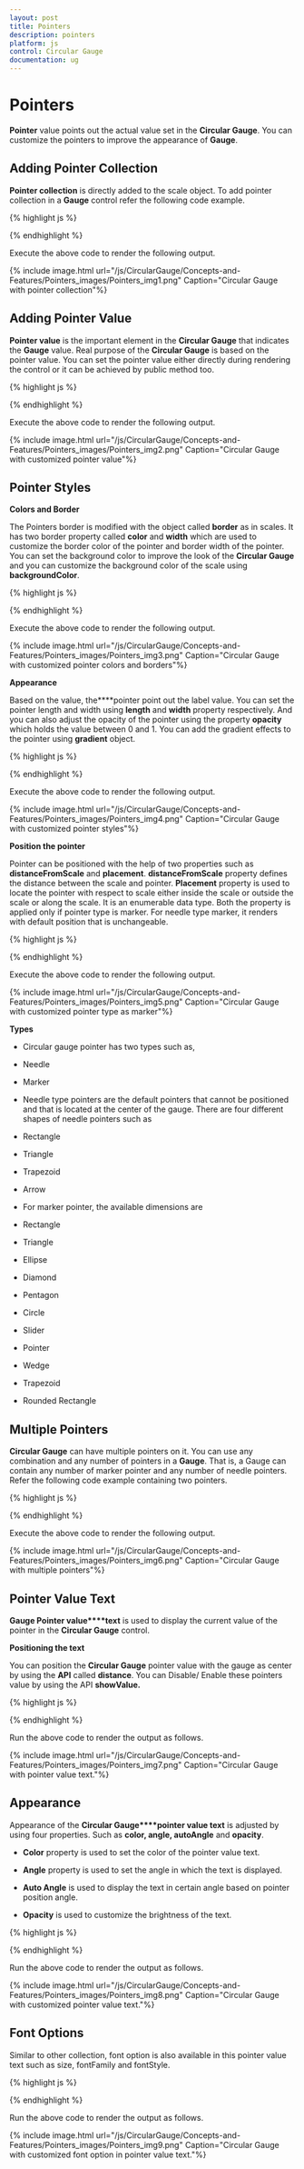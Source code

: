 ```yaml
---
layout: post
title: Pointers
description: pointers
platform: js
control: Circular Gauge
documentation: ug
---
```


# Pointers

**Pointer** value points out the actual value set in the **Circular Gauge**. You can customize the pointers to improve the appearance of **Gauge**.

## Adding Pointer Collection

**Pointer collection** is directly added to the scale object. To add pointer collection in a **Gauge** control refer the following code example.  

{% highlight js %}


<div id="CircularGauge1"></div>
<script type="text/javascript">
$(function () {

//For circular gauge rendering
$("#CircularGauge1").ejCircularGauge({
scales: [{
pointers:[{
value:30
}]
}]
})
});
</script>


{% endhighlight %}



Execute the above code to render the following output.

{% include image.html url="/js/CircularGauge/Concepts-and-Features/Pointers_images/Pointers_img1.png" Caption="Circular Gauge with  pointer collection"%}

## Adding Pointer Value

**Pointer value** is the important element in the **Circular Gauge** that indicates the **Gauge** value. Real purpose of the **Circular Gauge** is based on the pointer value. You can set the pointer value either directly during rendering the control or it can be achieved by public method too.

{% highlight js %}


<div id="CircularGauge1"></div>
<script type="text/javascript">
$(function () {

// For Circular Gauge rendering
$("#CircularGauge1").ejCircularGauge({
scales: [{
showRanges: true,
showScaleBar: true,
radius: 150, size: 2,
ranges: [{
startValue: 20,
endValue: 80,
backgroundColor: "Green",
}],
pointers: [{
**value:30**
}]
}] }); }); </script>


{% endhighlight %}



Execute the above code to render the following output.

{% include image.html url="/js/CircularGauge/Concepts-and-Features/Pointers_images/Pointers_img2.png" Caption="Circular Gauge with customized pointer value"%}

## Pointer Styles

**Colors and Border**

The Pointers border is modified with the object called **border** as in scales. It has two border property called **color** and **width** which are used to customize the border color of the pointer and border width of the pointer. You can set the background color to improve the look of the **Circular Gauge** and you can customize the background color of the scale using **backgroundColor**.

{% highlight js %}


<div id="CircularGauge1"></div>
<script type="text/javascript">
$(function () {

// For Circular Gauge rendering
$("#CircularGauge1").ejCircularGauge({
scales: [{
showScaleBar: true,
width: 10, radius: 110,
pointers: [{
// For setting pointer border
**border: { color: "green", width: 2 },**
// For setting pointer background
**backgroundColor: "yellow",**
// For setting pointer value
value: 45,
// For setting pointer length
length: 80,
// For setting pointer width
width: 16,
// For setting pointer opacity
opacity: 0.6
}]
}]
});

});
</script>


{% endhighlight %}



Execute the above code to render the following output.

{% include image.html url="/js/CircularGauge/Concepts-and-Features/Pointers_images/Pointers_img3.png" Caption="Circular Gauge with customized pointer colors and borders"%}

**Appearance**

Based on the value, the****pointer point out the label value. You can set the pointer length and width using **length** and **width** property respectively. And you can also adjust the opacity of the pointer using the property **opacity** which holds the value between 0 and 1. You can add the gradient effects to the pointer using **gradient** object.

{% highlight js %}


<div id="CircularGauge1"></div>
<script type="text/javascript">
$(function () {

// For Circular Gauge rendering
$("#CircularGauge1").ejCircularGauge({
scales: [{
showScaleBar: true,
backgroundColor: "orange",
border: { width: 2, color: "Red" },
width: 10, radius: 110,
pointers: [{
// For setting pointer border
border: { color: "red", width: 2 },
// For setting pointer background
backgroundColor: "orange",
// For setting pointer value
value: 45,
// For setting pointer length
**length: 80,**
// For setting pointer width
**width: 16,**
// For setting pointer opacity
**opacity: 0.6**
}]
}]
});

});
</script>


{% endhighlight %}



Execute the above code to render the following output.

{% include image.html url="/js/CircularGauge/Concepts-and-Features/Pointers_images/Pointers_img4.png" Caption="Circular Gauge with customized pointer styles"%}

**Position the pointer**

Pointer can be positioned with the help of two properties such as **distanceFromScale** and **placement**. **distanceFromScale** property defines the distance between the scale and pointer.  **Placement** property is used to locate the pointer with respect to scale either inside the scale or outside the scale or along the scale. It is an enumerable data type. Both the property is applied only if pointer type is marker. For needle type marker, it renders with default position that is unchangeable.

{% highlight js %}


<div id="CircularGauge1"></div>
<script type="text/javascript">
$(function () {

// For Circular Gauge rendering
$("#CircularGauge1").ejCircularGauge({
scales: [{
showScaleBar: true, border: {color: "Blue",width:2},
backgroundColor: "#DCEBF9",
size: 10,
radius: 110,
pointers: [{
// For setting distance between scale and pointer
**distancFromScale: 20,**
// For setting pointer placement
**placement: "near",**
// For setting pointer type
**type: "marker",**
// For setting marker type
**markerType:"triangle",**
length: 20,
width: 20,
value: 40,
backgroundColor: "#DCEBF9",
border: { color: "Blue", width: 2 },
}]
}]
});
});
</script>


{% endhighlight %}


Execute the above code to render the following output.

{% include image.html url="/js/CircularGauge/Concepts-and-Features/Pointers_images/Pointers_img5.png" Caption="Circular Gauge with customized pointer type as marker"%}

**Types**

* Circular gauge pointer has two types such as,

* Needle

* Marker

* Needle type pointers are the default pointers that cannot be positioned and that is located at the center of the gauge. There are four different shapes of needle pointers such as 

* Rectangle

* Triangle

* Trapezoid 

* Arrow

* For marker pointer, the available dimensions are 

* Rectangle

* Triangle

* Ellipse

* Diamond

* Pentagon

* Circle 

* Slider

* Pointer

* Wedge

* Trapezoid

* Rounded Rectangle

## Multiple Pointers

**Circular Gauge** can have multiple pointers on it. You can use any combination and any number of pointers in a **Gauge**. That is, a Gauge can contain any number of marker pointer and any number of needle pointers. Refer the following code example containing two pointers.

{% highlight js %}


<div id="CircularGauge1"></div>
<script type="text/javascript">
$(function () {

// For Circular Gauge rendering
$("#CircularGauge1").ejCircularGauge({
scales: [{
showScaleBar: true,
backgroundColor: "#DCEBF9",
border: { width: 2, color: "Green" },
width: 10, radius: 110,
pointers: [
// For setting pointer1
{
border: { color: "Green", width: 2 },
backgroundColor: "#DCEBF9",
value: 40,
length: 80,
width: 16,
opacity: 0.6
},
// For setting pointer2
{
distancFromScale: 20,
placement: "near",
type: "marker",
markerType: "triangle",
length: 20,
width: 20,
value: 60,
backgroundColor: "#DCEBF9",
border: { color: "Green", width: 2 },
}]
}]
});});
</script>


{% endhighlight %}



Execute the above code to render the following output.

{% include image.html url="/js/CircularGauge/Concepts-and-Features/Pointers_images/Pointers_img6.png" Caption="Circular Gauge with multiple pointers"%}

## Pointer Value Text

**Gauge Pointer value****text** is used to display the current value of the pointer in the **Circular Gauge** control.

**Positioning the text**

You can position the **Circular Gauge** pointer value with the gauge as center by using the **API** called **distance**. You can Disable/ Enable these pointers value by using the API **showValue.**

{% highlight js %}


<div id="CircularGauge1"></div>
<script type=”text/javascript”>
$(function () {
$("#CircularGauge1").ejCircularGauge({

// Setting basic properties
radius: 100, value: 55, backgroundColor: "transparent",

// Setting scale values
scales: [{
showRanges: true,

// Setting tick properties
ticks: [{ height: 0, width: 0 }],

// Setting range properties
ranges: [
{ size: 40, startValue: 0, endValue: 50, backgroundColor: "#1B4279", border: { color: "#1B4279" } },
{ size: 40, startValue: 50, endValue: 100, backgroundColor: "#91B8F3", border: { color: "#91B8F3" } }
],

// Setting pointer properties
pointers: [{

// Setting pointer value text properties
pointerValueText: {

// enable showValue property
showValue: true,

// setting distance property
distance: 0,

color: "#8c8c8c" }
}],
}],

});
});
</script>


{% endhighlight %}



Run the above code to render the output as follows.

{% include image.html url="/js/CircularGauge/Concepts-and-Features/Pointers_images/Pointers_img7.png" Caption="Circular Gauge with pointer value text."%}

## Appearance

Appearance of the **Circular Gauge****pointer value text** is adjusted by using four properties. Such as **color, angle, autoAngle** and **opacity**.

* **Color** property is used to set the color of the pointer value text.

* **Angle** property is used to set the angle in which the text is displayed.

* **Auto Angle** is used to display the text in certain angle based on pointer position angle.

* **Opacity** is used to customize the brightness of the text. 



{% highlight js %}


<div id="CircularGauge1"></div>
<script type=”text/javascript”>
$(function () {
$("#CircularGauge1").ejCircularGauge({

// Setting basic properties
radius: 100, value: 55, backgroundColor: "transparent",

// Setting scale values
scales: [{
showRanges: true,

// Setting tick properties
ticks: [{ height: 0, width: 0 }],

// Setting range properties
ranges: [
{ size: 40, startValue: 0, endValue: 50, backgroundColor: "#1B4279", border: { color: "#1B4279" } },
{ size: 40, startValue: 50, endValue: 100, backgroundColor: "#91B8F3", border: { color: "#91B8F3" } }
],

// Setting pointer properties
pointers: [{

// Setting pointer value text properties
pointerValueText: {
showValue: true,
distance: 0,

// Setting color property
color: "Red",

// Setting opacity property
opacity:0.7,

// Setting angle property
angle: 20
}
}],
}],

});
});
</script>


{% endhighlight %}



Run the above code to render the output as follows.

{% include image.html url="/js/CircularGauge/Concepts-and-Features/Pointers_images/Pointers_img8.png" Caption="Circular Gauge with customized pointer value text."%}

## Font Options

Similar to other collection, font option is also available in this pointer value text such as size, fontFamily and fontStyle.

{% highlight js %}


<div id="CircularGauge1"></div>
<script type=”text/javascript”>
$(function () {
$("#CircularGauge1").ejCircularGauge({

// Setting basic properties
radius: 100, value: 55, backgroundColor: "transparent",

// Setting scale values
scales: [{
showRanges: true,

// Setting tick properties
ticks: [{ height: 0, width: 0 }],

// Setting range properties
ranges: [
{ size: 40, startValue: 0, endValue: 50, backgroundColor: "#1B4279", border: { color: "#1B4279" } },
{ size: 40, startValue: 50, endValue: 100, backgroundColor: "#91B8F3", border: { color: "#91B8F3" } }
],

// Setting pointer properties
pointers: [{

// Setting pointer value text properties
pointerValueText: {
showValue: true,
distance: 0,
color: "Red",
opacity:0.7,
angle: 20,
//setting font option
font:{
size: "15px",
fontStyle: "Normal",
fontFamily: "Arial",

}
}
}],
}],

});
});
</script>


{% endhighlight %}



Run the above code to render the output as follows.

{% include image.html url="/js/CircularGauge/Concepts-and-Features/Pointers_images/Pointers_img9.png" Caption="Circular Gauge with customized font option in pointer value text."%}

